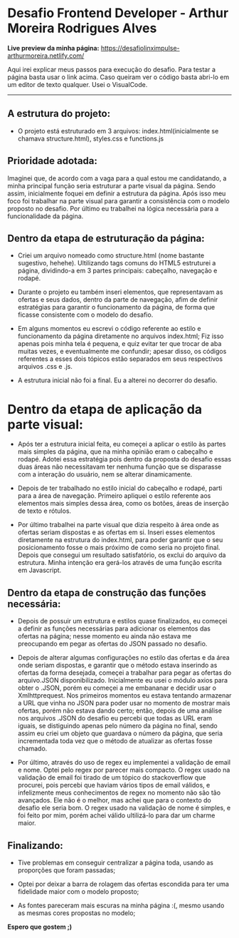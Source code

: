 # Desafio Frontend Developer - Arthur Moreira Rodrigues Alves

**Live preview da minha página:** https://desafiolinximpulse-arthurmoreira.netlify.com/

Aqui irei explicar meus passos para execução do desafio. Para testar a página basta usar o link acima. Caso queiram ver o código basta abri-lo em um editor de texto qualquer. Usei o VisualCode.

---

## A estrutura do projeto:

- O projeto está estruturado em 3 arquivos: index.html(inicialmente  se chamava structure.html), styles.css e functions.js

## Prioridade adotada:

Imaginei que, de acordo com a vaga para a qual estou me candidatando, a minha principal função seria estruturar a parte visual da página. Sendo assim, inicialmente foquei em definir a estrutura da página. Após isso meu foco foi trabalhar na parte visual para garantir a consistência com o modelo proposto no desafio. Por último eu trabalhei na lógica necessária para a funcionalidade da página.

## Dentro da etapa de estruturação da página:

- Criei um arquivo nomeado como structure.html (nome bastante sugestivo, hehehe). Ultilizando tags comuns do HTML5 estruturei a página, dividindo-a em 3 partes principais: cabeçalho, navegação e rodapé.

- Durante o projeto eu também inseri elementos, que representavam as ofertas e seus dados, dentro da parte de navegação, afim de definir estratégias para garantir o funcionamento da página, de forma que ficasse consistente com o modelo do desafio.

- Em alguns momentos eu escrevi o código referente ao estilo e funcionamento da página diretamente no arquivos index.html; Fiz isso apenas pois minha tela é pequena, e quiz evitar ter que trocar de aba muitas vezes, e eventualmente me confundir; apesar disso, os códigos referentes a esses dois tópicos estão separados em seus respectivos arquivos .css e .js.

- A estrutura inicial não foi a final. Eu a alterei no decorrer do desafio.

# Dentro da etapa de aplicação da parte visual:

- Após ter a estrutura inicial feita, eu começei a aplicar o estilo às partes mais simples da página, que na minha opinião eram o cabeçalho e rodapé. Adotei essa estratégia pois dentro da proposta do desafio essas duas áreas não necessitavam ter nenhuma função que se disparasse com a interação do usuário, nem se alterar dinamicamente.

- Depois de ter trabalhado no estilo inicial do cabeçalho e rodapé, parti para a área de navegação. Primeiro apliquei o estilo referente aos elementos mais simples dessa área, como os botões, áreas de inserção de texto e rótulos. 

- Por último trabalhei na parte visual que dizia respeito à área onde as ofertas seriam dispostas e as ofertas em si. Inseri esses elementos diretamente na estrutura do index.html, para poder garantir que o seu posicionamento fosse o mais próximo de como seria no projeto final. Depois que consegui um resultado satisfatório, os exclui do arquivo da estrutura. Minha intenção era gerá-los através de uma função escrita em Javascript.

## Dentro da etapa de construção das funções necessária:

- Depois de possuir um estrutura e estilos quase finalizados, eu começei a definir as funções necessárias para adicionar os elementos das ofertas na página; nesse momento eu ainda não estava me preocupando em pegar as ofertas do JSON passado no desafio.

- Depois de alterar algumas configurações no estilo das ofertas e da área onde seriam dispostas, e garantir que o método estava inserindo as ofertas da forma desejada, começei a trabalhar para pegar as ofertas do arquivo.JSON disponibilizado. Inicialmente eu usei o módulo axios para obter o .JSON, porém eu começei a me embananar e decidir usar o Xmlhttprequest. Nos primeiros momentos eu estava tentando armazenar a URL que vinha no JSON para poder usar no momento de mostrar mais ofertas, porém não estava dando certo; então, depois de uma análise nos arquivos .JSON do desafio eu percebi que todas as URL eram iguais, se distiguindo apenas pelo número da página no final, sendo assim eu criei um objeto que guardava o número da página, que seria incrementada toda vez que o método de atualizar as ofertas fosse chamado.

- Por último, através do uso de regex eu implementei a validação de email e nome. Optei pelo regex por parecer mais compacto. O regex usado na validação de email foi tirado de um tópico do stackoverflow que procurei, pois percebi que haviam vários tipos de email válidos, e infelizmente meus conhecimentos de regex no momento não são tão avançados. Ele não é o melhor, mas achei que para o contexto do desafio ele seria bom. O regex usado na validação de nome é simples, e foi feito por mim, porém achei válido ultilizá-lo para dar um charme maior.

## Finalizando:

- Tive problemas em conseguir centralizar a página toda, usando as proporções que foram passadas;

- Optei por deixar a barra de rolagem das ofertas escondida para ter uma fidelidade maior com o modelo proposto;

- As fontes pareceram mais escuras na minha página :(, mesmo usando as mesmas cores propostas no modelo;

**Espero que gostem ;)**